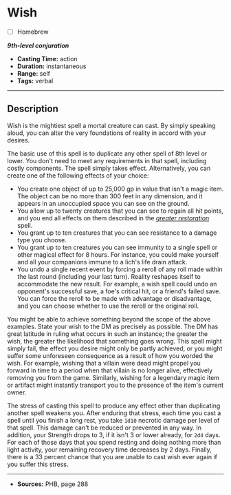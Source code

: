 # Wish
- [ ] Homebrew

***9th-level conjuration***
- **Casting Time:** action
- **Duration:** instantaneous
- **Range:** self
- **Tags:** verbal

---

## Description
Wish is the mightiest spell a mortal creature can cast.
By simply speaking aloud, you can alter the very foundations of reality in accord with your desires.

The basic use of this spell is to duplicate any other spell of 8th level or lower.
You don't need to meet any requirements in that spell, including costly components.
The spell simply takes effect.
Alternatively, you can create one of the following effects of your choice:
- You create one object of up to 25,000 gp in value that isn't a magic item.
	The object can be no more than 300 feet in any dimension, and it appears in an unoccupied space you can see on the ground.
- You allow up to twenty creatures that you can see to regain all hit points, and you end all effects on them described in the [*greater restoration*](./greater-restoration) spell.
- You grant up to ten creatures that you can see resistance to a damage type you choose.
- You grant up to ten creatures you can see immunity to a single spell or other magical effect for 8 hours.
	For instance, you could make yourself and all your companions immune to a lich's life drain attack.
- You undo a single recent event by forcing a reroll of any roll made within the last round (including your last turn).
	Reality reshapes itself to accommodate the new result.
	For example, a wish spell could undo an opponent's successful save, a foe's critical hit, or a friend's failed save.
	You can force the reroll to be made with advantage or disadvantage, and you can choose whether to use the reroll or the original roll.

You might be able to achieve something beyond the scope of the above examples.
State your wish to the DM as precisely as possible.
The DM has great latitude in ruling what occurs in such an instance; the greater the wish, the greater the likelihood that something goes wrong.
This spell might simply fail, the effect you desire might only be partly achieved, or you might suffer some unforeseen consequence as a result of how you worded the wish.
For example, wishing that a villain were dead might propel you forward in time to a period when that villain is no longer alive, effectively removing you from the game.
Similarly, wishing for a legendary magic item or artifact might instantly transport you to the presence of the item's current owner.

The stress of casting this spell to produce any effect other than duplicating another spell weakens you.
After enduring that stress, each time you cast a spell until you finish a long rest, you take `1d10` necrotic damage per level of that spell.
This damage can't be reduced or prevented in any way.
In addition, your Strength drops to 3, if it isn't 3 or lower already, for `2d4` days.
For each of those days that you spend resting and doing nothing more than light activity, your remaining recovery time decreases by 2 days.
Finally, there is a 33 percent chance that you are unable to cast wish ever again if you suffer this stress.

---

- **Sources:** PHB, page 288
